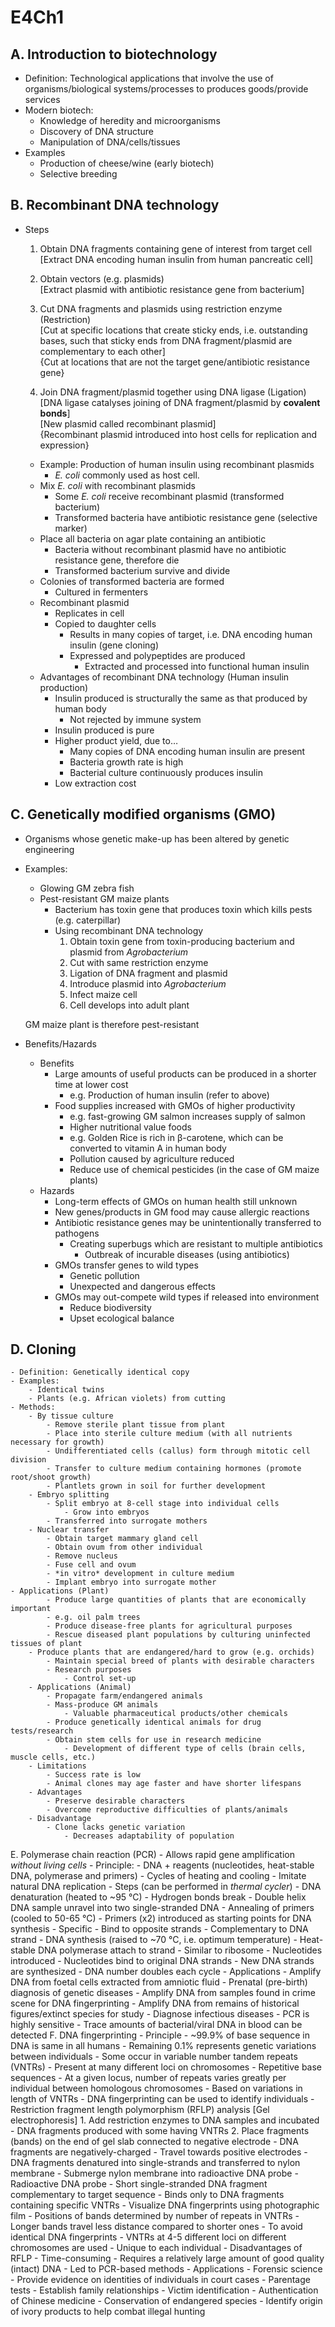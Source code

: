 # E4Ch1

## A. Introduction to biotechnology  
- Definition: Technological applications that involve the use of organisms/biological systems/processes to produces goods/provide services  
- Modern biotech:  
	- Knowledge of heredity and microorganisms  
	- Discovery of DNA structure  
	- Manipulation of DNA/cells/tissues  
- Examples  
	- Production of cheese/wine (early biotech)  
	- Selective breeding  
## B. Recombinant DNA technology  
- Steps  
	1. Obtain DNA fragments containing gene of interest from target cell  
	[Extract DNA encoding human insulin from human pancreatic cell]  

	2. Obtain vectors (e.g. plasmids)  
	[Extract plasmid with antibiotic resistance gene from bacterium]  

	3. Cut DNA fragments and plasmids using restriction enzyme (Restriction)  
	[Cut at specific locations that create sticky ends, i.e. outstanding bases, such that sticky ends from DNA fragment/plasmid are complementary to each other]  
	{Cut at locations that are not the target gene/antibiotic resistance gene}

	4. Join DNA fragment/plasmid together using DNA ligase (Ligation)  
		   [DNA ligase catalyses joining of DNA fragment/plasmid by **covalent bonds**]  
		   [New plasmid called recombinant plasmid]  
		   {Recombinant plasmid introduced into host cells for replication and expression}  

	- Example: Production of human insulin using recombinant plasmids  
	    - *E. coli* commonly used as host cell.  
	- Mix  *E. coli* with recombinant plasmids  
	    - Some  *E. coli* receive recombinant plasmid (transformed bacterium)  
	    - Transformed bacteria have antibiotic resistance gene (selective marker)  
	- Place all bacteria on agar plate containing an antibiotic  
	    - Bacteria without recombinant plasmid have no antibiotic resistance gene, therefore die  
	    - Transformed bacterium survive and divide  
	- Colonies of transformed bacteria are formed  
	    - Cultured in fermenters  
	- Recombinant plasmid  
	    - Replicates in cell  
	    - Copied to daughter cells  
	        - Results in many copies of target, i.e. DNA encoding human insulin (gene cloning)  
        	- Expressed and polypeptides are produced  
        	    - Extracted and processed into functional human insulin  
	- Advantages of recombinant DNA technology (Human insulin production)  
	    - Insulin produced is structurally the same as that produced by human body  
	        - Not rejected by immune system  
	    - Insulin produced is pure  
	    - Higher product yield, due to…  
	        - Many copies of DNA encoding human insulin are present  
	        - Bacteria growth rate is high  
	        - Bacterial culture continuously produces insulin  
	    - Low extraction cost  
## C. Genetically modified organisms (GMO)
- Organisms whose genetic make-up has been altered by genetic engineering
- Examples:
	- Glowing GM zebra fish
	- Pest-resistant GM maize plants
	    - Bacterium has toxin gene that produces toxin which kills pests (e.g. caterpillar)
	    - Using recombinant DNA technology
		    1. Obtain toxin gene from toxin-producing bacterium and plasmid from *Agrobacterium*
		    2. Cut with same restriction enzyme
		    3. Ligation of DNA fragment and plasmid
		    4. Introduce plasmid into *Agrobacterium*
		    5. Infect maize cell
		    6. Cell develops into adult plant

	GM maize plant is therefore pest-resistant

- Benefits/Hazards
	- Benefits
	    - Large amounts of useful products can be produced in a shorter time at lower cost
	        - e.g. Production of human insulin (refer to above)
	    - Food supplies increased with GMOs of higher productivity
        	- e.g. fast-growing GM salmon increases supply of salmon
            - Higher nutritional value foods
        	- e.g. Golden Rice is rich in β-carotene, which can be converted to vitamin A in human body
            - Pollution caused by agriculture reduced
        	- Reduce use of chemical pesticides (in the case of GM maize plants)
	- Hazards
	    - Long-term effects of GMOs on human health still unknown
	    - New genes/products in GM food may cause allergic reactions
    	- Antibiotic resistance genes may be unintentionally transferred to pathogens
        	- Creating superbugs which are resistant to multiple antibiotics
        	    - Outbreak of incurable diseases (using antibiotics)
        - GMOs transfer genes to wild types
       	    - Genetic pollution
       	    - Unexpected and dangerous effects
        - GMOs may out-compete wild types if released into environment
            - Reduce biodiversity
            - Upset ecological balance
## D. Cloning
	- Definition: Genetically identical copy
	- Examples:
	    - Identical twins
	    - Plants (e.g. African violets) from cutting
	- Methods:
	    - By tissue culture
	        - Remove sterile plant tissue from plant
	        - Place into sterile culture medium (with all nutrients necessary for growth)
        	- Undifferentiated cells (callus) form through mitotic cell division
        	- Transfer to culture medium containing hormones (promote root/shoot growth)
        	- Plantlets grown in soil for further development
	    - Embryo splitting
        	- Split embryo at 8-cell stage into individual cells
        	    - Grow into embryos
        	- Transferred into surrogate mothers
	    - Nuclear transfer
	        - Obtain target mammary gland cell
	        - Obtain ovum from other individual
		    - Remove nucleus
    	    - Fuse cell and ovum
    	    - *in vitro* development in culture medium
    	    - Implant embryo into surrogate mother
	- Applications (Plant)
    	    - Produce large quantities of plants that are economically important
        	- e.g. oil palm trees
    	    - Produce disease-free plants for agricultural purposes
    	    - Rescue diseased plant populations by culturing uninfected tissues of plant
  	    - Produce plants that are endangered/hard to grow (e.g. orchids)
    	    - Maintain special breed of plants with desirable characters
    	    - Research purposes
    	        - Control set-up
    	- Applications (Animal)
            - Propagate farm/endangered animals
            - Mass-produce GM animals
                - Valuable pharmaceutical products/other chemicals
    	    - Produce genetically identical animals for drug tests/research
            - Obtain stem cells for use in research medicine
            	- Development of different type of cells (brain cells, muscle cells, etc.)
        - Limitations
            - Success rate is low
            - Animal clones may age faster and have shorter lifespans
        - Advantages
            - Preserve desirable characters
            - Overcome reproductive difficulties of plants/animals
        - Disadvantage
            - Clone lacks genetic variation
                - Decreases adaptability of population
E. Polymerase chain reaction (PCR)
	- Allows rapid gene amplification *without living cells*
	- Principle:
	    - DNA + reagents (nucleotides, heat-stable DNA, polymerase and primers)
	    - Cycles of heating and cooling
	    - Imitate natural DNA replication
	- Steps (can be performed in *thermal cycler*)
	    - DNA denaturation (heated to ~95 °C)
	        - Hydrogen bonds break
        	- Double helix DNA sample unravel into two single-stranded DNA
    	- Annealing of primers (cooled to 50-65 °C)
            - Primers (x2) introduced as starting points for DNA synthesis
            	- Specific
            	- Bind to opposite strands
            	- Complementary to DNA strand
        - DNA synthesis (raised to ~70 °C, i.e. optimum temperature)
            - Heat-stable DNA polymerase attach to strand
                - Similar to ribosome
            - Nucleotides introduced
            - Nucleotides bind to original DNA strands
            - New DNA strands are synthesized
        - DNA number doubles each cycle
    - Applications
        - Amplify DNA from foetal cells extracted from amniotic fluid
            - Prenatal (pre-birth) diagnosis of genetic diseases
        - Amplify DNA from samples found in crime scene for DNA fingerprinting
        - Amplify DNA from remains of historical figures/extinct species for study
        - Diagnose infectious diseases
            - PCR is highly sensitive
                - Trace amounts of bacterial/viral DNA in blood can be detected
F. DNA fingerprinting
	- Principle
	    - ~99.9% of base sequence in DNA is same in all humans
	        - Remaining 0.1% represents genetic variations between individuals
	        - Some occur in variable number tandem repeats (VNTRs)
	            - Present at many different loci on chromosomes
	            - Repetitive base sequences
	            - At a given locus, number of repeats varies greatly per individual between homologous chromosomes
	            - Based on variations in length of VNTRs
	                - DNA fingerprinting can be used to identify individuals
	- Restriction fragment length polymorphism (RFLP) analysis [Gel electrophoresis]
	    1. Add restriction enzymes to DNA samples and incubated
	        - DNA fragments produced with some having VNTRs
	    2. Place fragments (bands) on the end of gel slab connected to negative electrode
	        - DNA fragments are negatively-charged
	            - Travel towards positive electrodes
	        - DNA fragments denatured into single-strands and transferred to nylon membrane
	        - Submerge nylon membrane into radioactive DNA probe
	            - Radioactive DNA probe
	                - Short single-stranded DNA fragment complementary to target sequence
                	- Binds only to DNA fragments containing specific VNTRs
            	- Visualize DNA fingerprints using photographic film
                	- Positions of bands determined by number of repeats in VNTRs
		- Longer bands travel less distance compared to shorter ones
		- To avoid identical DNA fingerprints
		    - VNTRs at 4-5 different loci on different chromosomes are used
        		- Unique to each individual
	- Disadvantages of RFLP
	    - Time-consuming
	    - Requires a relatively large amount of good quality (intact) DNA
	        - Led to PCR-based methods
	- Applications
            - Forensic science
            	- Provide evidence on identities of individuals in court cases
    	    - Parentage tests
        	    - Establish family relationships
    	    - Victim identification
    	    - Authentication of Chinese medicine
    	    - Conservation of endangered species
            	- Identify origin of ivory products to help combat illegal hunting
